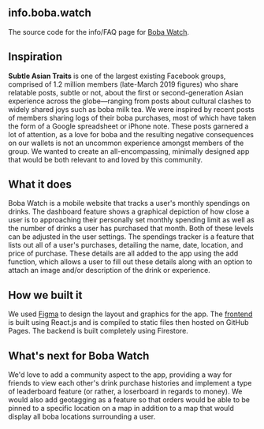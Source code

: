 ## info.boba.watch
The source code for the info/FAQ page for [Boba Watch](https://boba.watch).

## Inspiration
**Subtle Asian Traits** is one of the largest existing Facebook groups, comprised of 1.2 million members (late-March 2019 figures) who share relatable posts, subtle or not, about the first or second-generation Asian experience across the globe—ranging from posts about cultural clashes to widely shared joys such as boba milk tea. We were inspired by recent posts of members sharing logs of their boba purchases, most of which have taken the form of a Google spreadsheet or iPhone note. These posts garnered a lot of attention, as a love for boba and the resulting negative consequences on our wallets is not an uncommon experience amongst members of the group. We wanted to create an all-encompassing, minimally designed app that would be both relevant to and loved by this community.

## What it does
Boba Watch is a mobile website that tracks a user's monthly spendings on drinks. The dashboard feature shows a graphical depiction of how close a user is to approaching their personally set monthly spending limit as well as the number of drinks a user has purchased that month. Both of these levels can be adjusted in the user settings. The spendings tracker is a feature that lists out all of a user's purchases, detailing the name, date, location, and price of purchase. These details are all added to the app using the add function, which allows a user to fill out these details along with an option to attach an image and/or description of the drink or experience.

## How we built it
We used [Figma](https://www.figma.com/file/IuWnH6jb2nxdyiDd8kP0YjEr/boba-watch?node-id=60%3A8) to design the layout and graphics for the app. The [frontend](https://github.com/Ryabn/boba-watch) is built using React.js and is compiled to static files then hosted on GitHub Pages. The backend is built completely using Firestore.

## What's next for Boba Watch
We'd love to add a community aspect to the app, providing a way for friends to view each other's drink purchase histories and implement a type of leaderboard feature (or rather, a loserboard in regards to money). We would also add geotagging as a feature so that orders would be able to be pinned to a specific location on a map in addition to a map that would display all boba locations surrounding a user.
